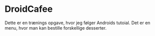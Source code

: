 # DroidCafee
 
Dette er en trænings opgave, hvor jeg følger Androids tutoial.
Det er en menu, hvor man kan bestille forskellige desserter.
